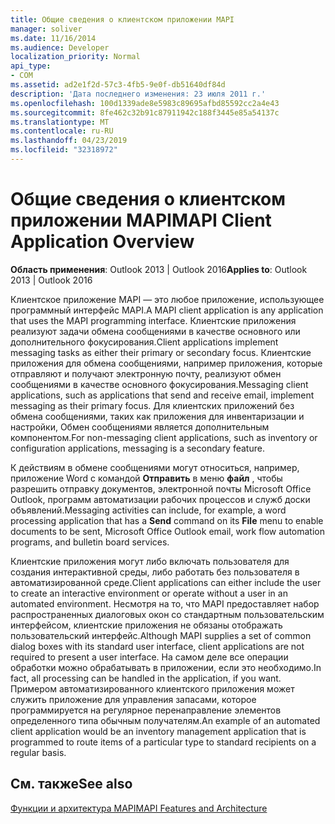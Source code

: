 ```yaml
---
title: Общие сведения о клиентском приложении MAPI
manager: soliver
ms.date: 11/16/2014
ms.audience: Developer
localization_priority: Normal
api_type:
- COM
ms.assetid: ad2e1f2d-57c3-4fb5-9e0f-db51640df84d
description: 'Дата последнего изменения: 23 июля 2011 г.'
ms.openlocfilehash: 100d1339ade8e5983c89695afbd85592cc2a4e43
ms.sourcegitcommit: 8fe462c32b91c87911942c188f3445e85a54137c
ms.translationtype: MT
ms.contentlocale: ru-RU
ms.lasthandoff: 04/23/2019
ms.locfileid: "32318972"
---
```

# <a name="mapi-client-application-overview"></a><span data-ttu-id="19d37-103">Общие сведения о клиентском приложении MAPI</span><span class="sxs-lookup"><span data-stu-id="19d37-103">MAPI Client Application Overview</span></span>

  
  
<span data-ttu-id="19d37-104">**Область применения**: Outlook 2013 | Outlook 2016</span><span class="sxs-lookup"><span data-stu-id="19d37-104">**Applies to**: Outlook 2013 | Outlook 2016</span></span> 
  
<span data-ttu-id="19d37-105">Клиентское приложение MAPI — это любое приложение, использующее программный интерфейс MAPI.</span><span class="sxs-lookup"><span data-stu-id="19d37-105">A MAPI client application is any application that uses the MAPI programming interface.</span></span> <span data-ttu-id="19d37-106">Клиентские приложения реализуют задачи обмена сообщениями в качестве основного или дополнительного фокусирования.</span><span class="sxs-lookup"><span data-stu-id="19d37-106">Client applications implement messaging tasks as either their primary or secondary focus.</span></span> <span data-ttu-id="19d37-107">Клиентские приложения для обмена сообщениями, например приложения, которые отправляют и получают электронную почту, реализуют обмен сообщениями в качестве основного фокусирования.</span><span class="sxs-lookup"><span data-stu-id="19d37-107">Messaging client applications, such as applications that send and receive email, implement messaging as their primary focus.</span></span> <span data-ttu-id="19d37-108">Для клиентских приложений без обмена сообщениями, таких как приложения для инвентаризации и настройки, Обмен сообщениями является дополнительным компонентом.</span><span class="sxs-lookup"><span data-stu-id="19d37-108">For non-messaging client applications, such as inventory or configuration applications, messaging is a secondary feature.</span></span>
  
<span data-ttu-id="19d37-109">К действиям в обмене сообщениями могут относиться, например, приложение Word с командой **Отправить** в меню **файл** , чтобы разрешить отправку документов, электронной почты Microsoft Office Outlook, программ автоматизации рабочих процессов и служб доски объявлений.</span><span class="sxs-lookup"><span data-stu-id="19d37-109">Messaging activities can include, for example, a word processing application that has a **Send** command on its **File** menu to enable documents to be sent, Microsoft Office Outlook email, work flow automation programs, and bulletin board services.</span></span> 
  
<span data-ttu-id="19d37-110">Клиентские приложения могут либо включать пользователя для создания интерактивной среды, либо работать без пользователя в автоматизированной среде.</span><span class="sxs-lookup"><span data-stu-id="19d37-110">Client applications can either include the user to create an interactive environment or operate without a user in an automated environment.</span></span> <span data-ttu-id="19d37-111">Несмотря на то, что MAPI предоставляет набор распространенных диалоговых окон со стандартным пользовательским интерфейсом, клиентские приложения не обязаны отображать пользовательский интерфейс.</span><span class="sxs-lookup"><span data-stu-id="19d37-111">Although MAPI supplies a set of common dialog boxes with its standard user interface, client applications are not required to present a user interface.</span></span> <span data-ttu-id="19d37-112">На самом деле все операции обработки можно обрабатывать в приложении, если это необходимо.</span><span class="sxs-lookup"><span data-stu-id="19d37-112">In fact, all processing can be handled in the application, if you want.</span></span> <span data-ttu-id="19d37-113">Примером автоматизированного клиентского приложения может служить приложение для управления запасами, которое программируется на регулярное перенаправление элементов определенного типа обычным получателям.</span><span class="sxs-lookup"><span data-stu-id="19d37-113">An example of an automated client application would be an inventory management application that is programmed to route items of a particular type to standard recipients on a regular basis.</span></span>
  
## <a name="see-also"></a><span data-ttu-id="19d37-114">См. также</span><span class="sxs-lookup"><span data-stu-id="19d37-114">See also</span></span>



[<span data-ttu-id="19d37-115">Функции и архитектура MAPI</span><span class="sxs-lookup"><span data-stu-id="19d37-115">MAPI Features and Architecture</span></span>](mapi-features-and-architecture.md)

